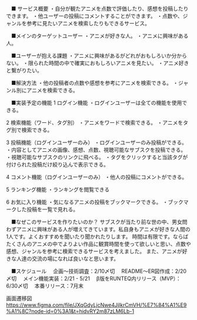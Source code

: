 　■ サービス概要
  ・自分が観たアニメを点数で評価したり、感想を投稿したりできます。
  ・他ユーザーの投稿にコメントすることができます。
  ・点数や、ジャンルを参考に見たいアニメを検索したりもできるサービス。

　■メインのターゲットユーザー
  ・アニメが好きな人。
  ・アニメに興味がある人。

　■ユーザーが抱える課題
  ・アニメに興味があるがどれがおもしろいか分からない。
  ・限られた時間の中で確実におもしろいアニメを見たい。
  ・アニメ好きと繋がりたい。

　■解決方法
  ・他の投稿者の点数や感想を参考にアニメを検索できる。
  ・ジャンル別にアニメを検索できる。

　■実装予定の機能
  1 ログイン機能
  ・ログインユーザーは全ての機能を使用できる。

  2 検索機能（ワード、タグ別）
  ・アニメをワードで検索できる。
  ・アニメをタグ別で検索できる。

  3 投稿機能（ログインユーザーのみ）
  ・ログインユーザーのみ投稿ができる。
  ・内容としてアニメの画像、感想、点数、視聴可能なサブスクを投稿できる。
  ・視聴可能なサブスクのリンクに飛べる。
  ・タグをクリックすると当該タグが付けられた投稿だけ絞り込んで表示できる。

  4 コメント機能（ログインユーザーのみ）
  ・他人の投稿にコメントができる。

  5 ランキング機能 
  ・ランキングを閲覧できる

  6 お気に入り機能
  ・気になるアニメの投稿をブックマークできる。
  ・ブックマークした投稿を一覧で見れる。

　■なぜこのサービスを作りたいのか？
  サブスクが当たり前な世の中、男女問わずアニメに興味がある人が増えてきています。私自身もアニメが好きな人間の1人です。よくおすすめを聞いたり聞かれたりします。
  時間は有限です。ならばたくさんのアニメの中でよりよい作品に観賞時間を使って欲しいと思い、点数や感想、ジャンルを参考に検索できるサービスを考えました。
  また、アニメが好きな人達の交流の場になれば良いなと思います。

　■スケジュール
　企画〜技術調査：2/10〆切
　README〜ER図作成：2/20 〆切
　メイン機能実装：2/21 - 5/21
　β版をRUNTEQ内リリース（MVP）：6/30〆切
　本番リリース：7月末

画面遷移図
https://www.figma.com/file/JXqGdyLjcNwe4JjlkrCmVH/%E7%84%A1%E9%A1%8C?node-id=0%3A1&t=hidvRY2m87zLM6Lb-1

